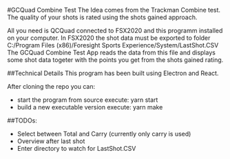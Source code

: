 #GCQuad Combine Test
The Idea comes from the Trackman Combine test.
The quality of your shots is rated using the shots gained approach.

All you need is QCQuad connected to FSX2020 and this programm installed on your computer.
In FSX2020 the shot data must be exported to folder C:/Program Files (x86)/Foresight Sports Experience/System/LastShot.CSV
The GCQuad Combine Test App reads the data from this file and displays some shot data togeter with the points you get from the shots gained rating.

##Technical Details
This program has been built using Electron and React.

After cloning the repo you can:
* start the program from source execute: yarn start
* build a new executable version execute: yarn make

##TODOs:
* Select between Total and Carry (currently only carry is used)
* Overview after last shot
* Enter directory to watch for LastShot.CSV
